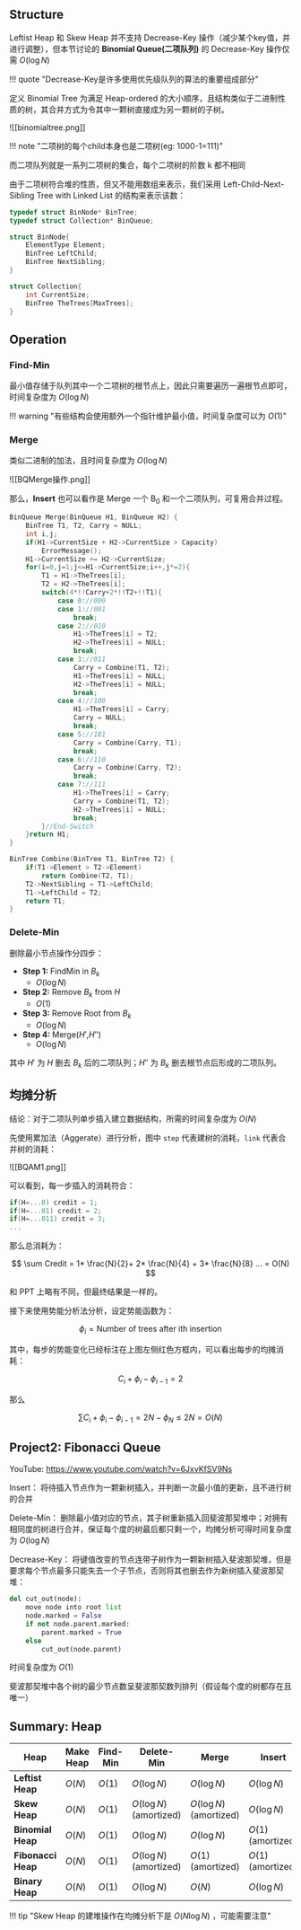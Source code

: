 
## Structure

Leftist Heap 和 Skew Heap 并不支持 Decrease-Key 操作（减少某个key值，并进行调整），但本节讨论的 **Binomial Queue(二项队列)** 的 Decrease-Key 操作仅需 $O(\log N)$ 

!!! quote "Decrease-Key是许多使用优先级队列的算法的重要组成部分"

定义 Binomial Tree 为满足 Heap-ordered 的大小顺序，且结构类似于二进制性质的树，其合并方式为令其中一颗树直接成为另一颗树的子树。

![[binomialtree.png]]

!!! note "二项树的每个child本身也是二项树(eg: 1000-1=111)"

而二项队列就是一系列二项树的集合，每个二项树的阶数 k 都不相同

由于二项树符合堆的性质，但又不能用数组来表示，我们采用 Left-Child-Next-Sibling Tree with Linked List 的结构来表示该数：

```c
typedef struct BinNode* BinTree;
typedef struct Collection* BinQueue;

struct BinNode{
	ElementType Element;
	BinTree LeftChild;
	BinTree NextSibling;
}

struct Collection{
	int CurrentSize;
	BinTree TheTrees[MaxTrees];
}
```


## Operation

### Find-Min

最小值存储于队列其中一个二项树的根节点上，因此只需要遍历一遍根节点即可，时间复杂度为 $O(\log N)$ 

!!! warning "有些结构会使用额外一个指针维护最小值，时间复杂度可以为 $O(1)$"

### Merge

类似二进制的加法，且时间复杂度为 $O(\log N)$

![[BQMerge操作.png]]

那么，**Insert** 也可以看作是 Merge 一个 B<sub>0</sub> 和一个二项队列，可复用合并过程。

```c
BinQueue Merge(BinQueue H1, BinQueue H2) {
	BinTree T1, T2, Carry = NULL;
	int i,j;
	if(H1->CurrentSize + H2->CurrentSize > Capacity)
		ErrorMessage();
	H1->CurrentSize += H2->CurrentSize;
	for(i=0,j=1;j<=H1->CurrentSize;i++,j*=2){
		T1 = H1->TheTrees[i];
		T2 = H2->TheTrees[i];
		switch(4*!!Carry+2*!!T2+!!T1){
			case 0://000
			case 1://001
				break;
			case 2://010
				H1->TheTrees[i] = T2;
				H2->TheTrees[i] = NULL;
				break;
			case 3://011
				Carry = Combine(T1, T2);
				H1->TheTrees[i] = NULL;
				H2->TheTrees[i] = NULL;
				break;
			case 4://100
				H1->TheTrees[i] = Carry;
				Carry = NULL;
				break;
			case 5://101
				Carry = Combine(Carry, T1);
				break;
			case 6://110
				Carry = Combine(Carry, T2);
				break;
			case 7://111
				H1->TheTrees[i] = Carry;
				Carry = Combine(T1, T2);
				H2->TheTrees[i] = NULL;
				break;
		}//End-Switch
	}return H1;
}

BinTree Combine(BinTree T1, BinTree T2) {
	if(T1->Element > T2->Element)
		return Combine(T2, T1);
	T2->NextSibling = T1->LeftChild;
	T1->LeftChild = T2;
	return T1;
}
```

### Delete-Min

删除最小节点操作分四步：

- **Step 1:** FindMin in $B_k$
	- $O(\log N)$
- **Step 2:** Remove $B_k$ from $H$
	- $O(1)$
- **Step 3:** Remove Root from $B_k$
	- $O(\log N)$
- **Step 4:** Merge($H'$,$H''$)
	- $O(\log N)$

其中 $H'$ 为 $H$ 删去 $B_k$ 后的二项队列；$H''$ 为 $B_k$ 删去根节点后形成的二项队列。


## 均摊分析

结论：对于二项队列单步插入建立数据结构，所需的时间复杂度为 $O(N)$

先使用累加法（Aggerate）进行分析，图中 `step` 代表建树的消耗，`link` 代表合并树的消耗：

![[BQAM1.png]]

可以看到，每一步插入的消耗符合：

```c
if(H=...0) credit = 1;
if(H=...01) credit = 2;
if(H=...011) credit = 3;
...
```

那么总消耗为：

$$
\sum Credit = 1* \frac{N}{2}+ 2* \frac{N}{4} + 3* \frac{N}{8} ... = O(N)
$$

和 PPT 上略有不同，但最终结果是一样的。

接下来使用势能分析法分析，设定势能函数为：

$$
\phi _i =\text{Number of trees after ith insertion}
$$

其中，每步的势能变化已经标注在上图左侧红色方框内，可以看出每步的均摊消耗：

$$
C_i +\phi_i -\phi_{i-1} = 2
$$

那么

$$
\sum C_i +\phi_i - \phi_{i-1} = 2N - \phi_N \le 2N = O(N)
$$

## Project2: Fibonacci Queue

YouTube: https://www.youtube.com/watch?v=6JxvKfSV9Ns

Insert： 将待插入节点作为一颗新树插入，并判断一次最小值的更新，且不进行树的合并

Delete-Min： 删除最小值对应的节点，其子树重新插入回斐波那契堆中；对拥有相同度的树进行合并，保证每个度的树最后都只剩一个，均摊分析可得时间复杂度为 $O(\log N)$

Decrease-Key： 将键值改变的节点连带子树作为一颗新树插入斐波那契堆，但是要求每个节点最多只能失去一个子节点，否则将其也删去作为新树插入斐波那契堆：

```python
del cut_out(node):
	move node into root list
	node.marked = False
	if not node.parent.marked:
		parent.marked = True
	else
		cut_out(node.parent)
```

时间复杂度为 $O(1)$

斐波那契堆中各个树的最少节点数呈斐波那契数列排列（假设每个度的树都存在且唯一）


## Summary: Heap

| Heap               | Make Heap | Find-Min | Delete-Min                 | Merge                      | Insert                | Decrease-Key          |
| ------------------ | --------- | -------- | -------------------------- | -------------------------- | --------------------- | --------------------- |
| **Leftist Heap**   | $O(N)$    | $O(1)$   | $O(\log N)$                | $O(\log N)$                | $O(\log N)$           | Not Support           |
| **Skew Heap**      | $O(N)$    | $O(1)$   | $O(\log N)$<br>(amortized) | $O(\log N)$<br>(amortized) | $O(\log N)$           | Not Support           |
| **Binomial Heap**  | $O(N)$    | $O(1)$   | $O(\log N)$                | $O(\log N)$                | $O(1)$<br>(amortized) | $O(\log N)$           |
| **Fibonacci Heap** | $O(N)$    | $O(1)$   | $O(\log N)$<br>(amortized) | $O(1)$<br>(amortized)      | $O(1)$<br>(amortized) | $O(1)$<br>(amortized) |
| **Binary Heap**    | $O(N)$    | $O(1)$   | $O(\log N)$                | $O(N)$                     | $O(\log N)$           | $O(\log N)$           |

!!! tip "Skew Heap 的建堆操作在均摊分析下是 $O(N\log N)$ ，可能需要注意"

